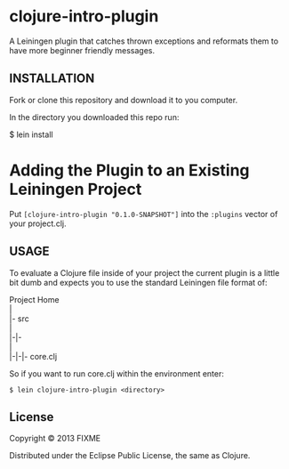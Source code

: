 # clojure-intro-plugin

A Leiningen plugin that catches thrown exceptions and reformats them to have more beginner friendly messages.

## INSTALLATION 

Fork or clone this repository and download it to you computer.

In the directory you downloaded this repo run:
   
   $ lein install

# Adding the Plugin to an Existing Leiningen Project

Put `[clojure-intro-plugin "0.1.0-SNAPSHOT"]` into the `:plugins` vector of your project.clj.

## USAGE

To evaluate a Clojure file inside of your project the current plugin is a little bit dumb and expects you to use the standard Leiningen file format of:

   Project Home  
   |  
   |- src  
   |  
   |-|- <directory>  
   |  
   |-|-|- core.clj  

So if you want to run core.clj within the environment enter:

    $ lein clojure-intro-plugin <directory>

## License

Copyright © 2013 FIXME

Distributed under the Eclipse Public License, the same as Clojure.
